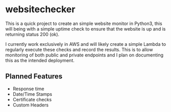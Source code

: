 # websitechecker

This is a quick project to create an simple website monitor in Python3, this will being with a simple uptime check to ensure that the website is up and is returning status 200 (ok).

I currently work exclusively in AWS and will likely create a simple Lambda to regularly execute these checks and record the results.
This is to allow monitoring of both public and private endpoints and I plan on documenting this as the intended deployment.

## Planned Features

- Response time
- Date/Time Stamps 
- Certificate checks 
- Custom Headers 
